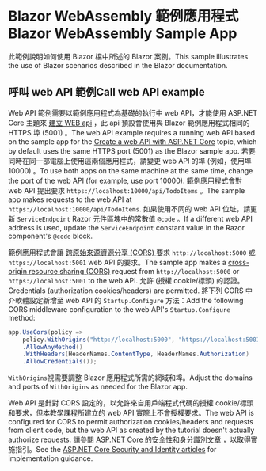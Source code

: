 # <a name="blazor-webassembly-sample-app"></a><span data-ttu-id="665de-101">Blazor WebAssembly 範例應用程式</span><span class="sxs-lookup"><span data-stu-id="665de-101">Blazor WebAssembly Sample App</span></span>

<span data-ttu-id="665de-102">此範例說明如何使用 Blazor 檔中所述的 Blazor 案例。</span><span class="sxs-lookup"><span data-stu-id="665de-102">This sample illustrates the use of Blazor scenarios described in the Blazor documentation.</span></span>

## <a name="call-web-api-example"></a><span data-ttu-id="665de-103">呼叫 web API 範例</span><span class="sxs-lookup"><span data-stu-id="665de-103">Call web API example</span></span>

<span data-ttu-id="665de-104">Web API 範例需要以範例應用程式為基礎的執行中 web API，才能使用 ASP.NET Core 主題來 <a href="https://docs.microsoft.com/aspnet/core/tutorials/first-web-api">建立 WEB api</a> ，此 api 預設會使用與 Blazor 範例應用程式相同的 HTTPS 埠 (5001) 。</span><span class="sxs-lookup"><span data-stu-id="665de-104">The web API example requires a running web API based on the sample app for the <a href="https://docs.microsoft.com/aspnet/core/tutorials/first-web-api">Create a web API with ASP.NET Core</a> topic, which by default uses the same HTTPS port (5001) as the Blazor sample app.</span></span> <span data-ttu-id="665de-105">若要同時在同一部電腦上使用這兩個應用程式，請變更 web API 的埠 (例如，使用埠 10000) 。</span><span class="sxs-lookup"><span data-stu-id="665de-105">To use both apps on the same machine at the same time, change the port of the web API (for example, use port 10000).</span></span> <span data-ttu-id="665de-106">範例應用程式會對 web API 提出要求 `https://localhost:10000/api/TodoItems` 。</span><span class="sxs-lookup"><span data-stu-id="665de-106">The sample app makes requests to the web API at `https://localhost:10000/api/TodoItems`.</span></span> <span data-ttu-id="665de-107">如果使用不同的 web API 位址，請更新 `ServiceEndpoint` Razor 元件區塊中的常數值 `@code` 。</span><span class="sxs-lookup"><span data-stu-id="665de-107">If a different web API address is used, update the `ServiceEndpoint` constant value in the Razor component's `@code` block.</span></span></p>

<span data-ttu-id="665de-108">範例應用程式會讓 <a href="https://docs.microsoft.com/aspnet/core/security/cors">跨原始來源資源分享 (CORS) </a> 要求 `http://localhost:5000` 或 `https://localhost:5001` web API 的要求。</span><span class="sxs-lookup"><span data-stu-id="665de-108">The sample app makes a <a href="https://docs.microsoft.com/aspnet/core/security/cors">cross-origin resource sharing (CORS)</a> request from `http://localhost:5000` or `https://localhost:5001` to the web API.</span></span> <span data-ttu-id="665de-109">允許 (授權 cookie/標頭) 的認證。</span><span class="sxs-lookup"><span data-stu-id="665de-109">Credentials (authorization cookies/headers) are permitted.</span></span> <span data-ttu-id="665de-110">將下列 CORS 中介軟體設定新增至 web API 的 `Startup.Configure` 方法：</span><span class="sxs-lookup"><span data-stu-id="665de-110">Add the following CORS middleware configuration to the web API's `Startup.Configure` method:</span></span></p>

```csharp
app.UseCors(policy => 
    policy.WithOrigins("http://localhost:5000", "https://localhost:5001")
    .AllowAnyMethod()
    .WithHeaders(HeaderNames.ContentType, HeaderNames.Authorization)
    .AllowCredentials());
```

<span data-ttu-id="665de-111">`WithOrigins`視需要調整 Blazor 應用程式所需的網域和埠。</span><span class="sxs-lookup"><span data-stu-id="665de-111">Adjust the domains and ports of `WithOrigins` as needed for the Blazor app.</span></span>

<span data-ttu-id="665de-112">Web API 是針對 CORS 設定的，以允許來自用戶端程式代碼的授權 cookie/標頭和要求，但本教學課程所建立的 web API 實際上不會授權要求。</span><span class="sxs-lookup"><span data-stu-id="665de-112">The web API is configured for CORS to permit authorization cookies/headers and requests from client code, but the web API as created by the tutorial doesn't actually authorize requests.</span></span> <span data-ttu-id="665de-113">請參閱 <a href="https://docs.microsoft.com/aspnet/core/security/">ASP.NET Core 的安全性和身分識別文章</a> ，以取得實施指引。</span><span class="sxs-lookup"><span data-stu-id="665de-113">See the <a href="https://docs.microsoft.com/aspnet/core/security/">ASP.NET Core Security and Identity articles</a> for implementation guidance.</span></span>
